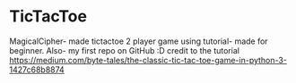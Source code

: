 # TicTacToe
MagicalCipher- made tictactoe 2 player game using tutorial- made for beginner. Also- my first repo on GitHub :D
credit to the tutorial https://medium.com/byte-tales/the-classic-tic-tac-toe-game-in-python-3-1427c68b8874
